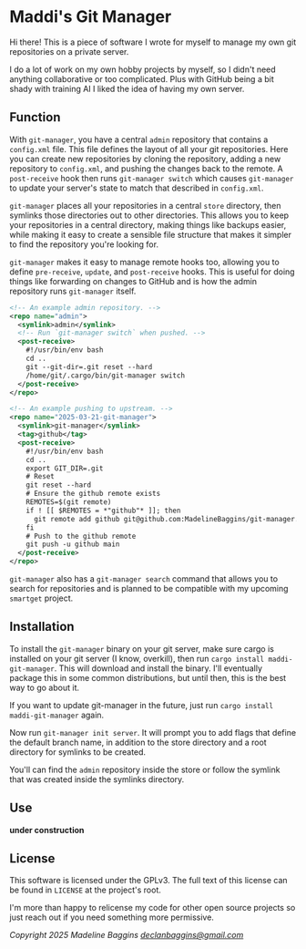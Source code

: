 # Maddi's Git Manager

Hi there! This is a piece of software I wrote for myself
to manage my own git repositories on a private server.

I do a lot of work on my own hobby projects by myself, so
I didn't need anything collaborative or too complicated.
Plus with GitHub being a bit shady with training AI I liked
the idea of having my own server.

## Function

With `git-manager`, you have a central `admin` repository
that contains a `config.xml` file. This file defines the
layout of all your git repositories. Here you can create
new repositories by cloning the repository, adding a new
repository to `config.xml`, and pushing the changes back
to the remote. A `post-receive` hook then runs
`git-manager switch` which causes `git-manager` to update
your server's state to match that described in `config.xml`.

`git-manager` places all your repositories in a central
`store` directory, then symlinks those directories out to
other directories. This allows you to keep your repositories
in a central directory, making things like backups easier,
while making it easy to create a sensible file structure
that makes it simpler to find the repository you're looking
for. 

`git-manager` makes it easy to manage remote hooks too,
allowing you to define `pre-receive`, `update`, and
`post-receive` hooks. This is useful for doing things like
forwarding on changes to GitHub and is how the admin
repository runs `git-manager` itself.

```xml
<!-- An example admin repository. -->
<repo name="admin">
  <symlink>admin</symlink>
  <!-- Run `git-manager switch` when pushed. -->
  <post-receive>
    #!/usr/bin/env bash
    cd ..
    git --git-dir=.git reset --hard
    /home/git/.cargo/bin/git-manager switch
  </post-receive>
</repo>

<!-- An example pushing to upstream. -->
<repo name="2025-03-21-git-manager">
  <symlink>git-manager</symlink>
  <tag>github</tag>
  <post-receive>
    #!/usr/bin/env bash
    cd ..
    export GIT_DIR=.git
    # Reset
    git reset --hard
    # Ensure the github remote exists
    REMOTES=$(git remote)
    if ! [[ $REMOTES = *"github"* ]]; then
      git remote add github git@github.com:MadelineBaggins/git-manager.git
    fi
    # Push to the github remote
    git push -u github main
  </post-receive>
</repo>
```

`git-manager` also has a `git-manager search` command that
allows you to search for repositories and is planned to be
compatible with my upcoming `smartget` project.


## Installation

To install the `git-manager` binary on your git server, make
sure cargo is installed on your git server (I know,
overkill), then run `cargo install maddi-git-manager`. This
will download and install the binary. I'll eventually
package this in some common distributions, but until then,
this is the best way to go about it.

If you want to update git-manager in the future, just run
`cargo install maddi-git-manager` again.

Now run `git-manager init server`. It will prompt you to
add flags that define the default branch name, in addition
to the store directory and a root directory for symlinks to
be created.

You'll can find the `admin` repository inside the store or
follow the symlink that was created inside the symlinks
directory.

## Use

**under construction**

## License

This software is licensed under the GPLv3. The full text
of this license can be found in `LICENSE` at the project's
root.

I'm more than happy to relicense my code for other open
source projects so just reach out if you need something
more permissive.

*Copyright 2025 Madeline Baggins <declanbaggins@gmail.com>*

